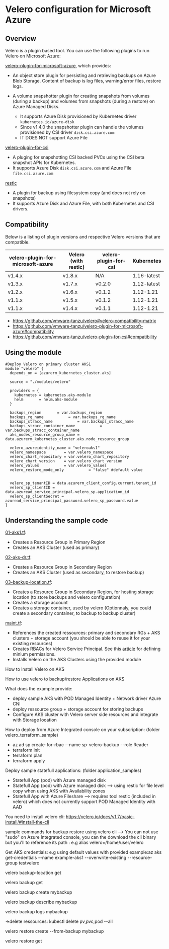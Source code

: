 
# Velero configuration for Microsoft Azure

## Overview

Velero is a plugin based tool. You can use the following plugins to run Velero on Microsoft Azure:

<a href="https://github.com/vmware-tanzu/velero-plugin-for-microsoft-azure" target="_blank">velero-plugin-for-microsoft-azure</a>, which provides:

- An object store plugin for persisting and retrieving backups on Azure Blob Storage. Content of backup is log files, warning/error files, restore logs.

- A volume snapshotter plugin for creating snapshots from volumes (during a backup) and volumes from snapshots (during a restore) on Azure Managed Disks.
  - It supports Azure Disk provisioned by Kubernetes driver `kubernetes.io/azure-disk`
  - Since v1.4.0 the snapshotter plugin can handle the volumes provisioned by CSI driver `disk.csi.azure.com`
  - IT DOES NOT support Azure File

 <a href="https://github.com/vmware-tanzu/velero-plugin-for-csi" target="_blank">velero-plugin-for-csi</a>
  - A pluging for snapshotting CSI backed PVCs using the CSI beta snapshot APIs for Kubernetes.
  - It supports Azure Disk `disk.csi.azure.com` and Azure File `file.csi.azure.com`

  <a href="https://velero.io/docs/v1.7/restic/" target="_blank">restic</a>
  - A plugin for backup using filesystem copy (and does not rely on snapshots)
  - It supports Azure Disk and Azure File, with both Kubernetes and CSI drivers.


 ## Compatibility

  Below is a listing of plugin versions and respective Velero versions that are compatible.

  | velero-plugin-for-microsoft-azure| Velero (with restic)  |   velero-plugin-for-csi | Kubernetes    |
  |----------------------------------|---------|-------------------------|---------------|           
  | v1.4.x                           | v1.8.x  |        N/A              |  1.16-latest  |
  | v1.3.x                           | v1.7.x  |       v0.2.0            |  1.12-latest  |
  | v1.2.x                           | v1.6.x  |       v0.1.2            |  1.12-1.21    |
  | v1.1.x                           | v1.5.x  |       v0.1.2            |  1.12-1.21    |
  | v1.1.x                           | v1.4.x  |       v0.1.1            |  1.12-1.21    |

  - https://github.com/vmware-tanzu/velero#velero-compatibility-matrix
  - https://github.com/vmware-tanzu/velero-plugin-for-microsoft-azure#compatibility
  - https://github.com/vmware-tanzu/velero-plugin-for-csi#compatibility



## Using the module

```hcl
#Deploy Velero on primary cluster AKS1
module "velero" {
  depends_on = [azurerm_kubernetes_cluster.aks]

  source = "./modules/velero"

  providers = {
    kubernetes = kubernetes.aks-module
    helm       = helm.aks-module
  }

  backups_region       = var.backups_region
  backups_rg_name           = var.backups_rg_name
  backups_stracc_name           = var.backups_stracc_name
  backups_stracc_container_name           = var.backups_stracc_container_name
  aks_nodes_resource_group_name = data.azurerm_kubernetes_cluster.aks.node_resource_group
  
  velero_azureidentity_name = "veleroaks1"
  velero_namespace        = var.velero_namespace
  velero_chart_repository = var.velero_chart_repository
  velero_chart_version    = var.velero_chart_version
  velero_values           = var.velero_values
  velero_restore_mode_only           = "false" #default value


  velero_sp_tenantID = data.azurerm_client_config.current.tenant_id 
  velero_sp_clientID = data.azuread_service_principal.velero_sp.application_id 
  velero_sp_clientSecret = azuread_service_principal_password.velero_sp_password.value 
}

```

 ## Understanding the sample code

 <a href="./01-aks1.tf" target="_blank">01-aks1.tf</a>:
  - Creates a Resource Group in Primary Region
  - Creates an AKS Cluster (used as primary)


 <a href="./02-aks-dr.tf" target="_blank">02-aks-dr.tf</a>:
  - Creates a Resource Group in Secondary Region
  - Creates an AKS Cluster (used as secondary, to restore backup)

 <a href="./03-backup-location.tf" target="_blank">03-backup-location.tf</a>:
  - Creates a Resource Group in Secondary Region, for hosting storage location (to store backups and velero configuration)
  - Creates a storage account 
  - Creates a storage container, used by velero (Optionnaly, you could create a secondary container, to backup to backup cluster)


 <a href="./main.tf" target="_blank">maint.tf</a>:
  - References the created ressources: primary and secondary RGs + AKS clusters + storage account (you should be able to reuse it for your existing resources)
  - Creates RBACs for Velero Service Principal. See this <a href="https://github.com/vmware-tanzu/velero-plugin-for-microsoft-azure#set-permissions-for-velero" target="_blank">article</a> for defining minium permissions.  
  - Installs Velero on the AKS Clusters using the provided module
















  How to Install Velero on AKS


  How to use velero to backup/restore Applications on AKS


  What does the example provide:
  * deploy sample AKS with POD Managed Identity + Network driver Azure CNI
  * deploy ressource group + storage account for storing backups
  * Configure AKS cluster with Velero server side resources and integrate with Storage location


  How to deploy from Azure Integrated console on your subscription: (folder velero_terraform_sample)
  * az ad sp create-for-rbac --name sp-velero-backup --role Reader
  * terraform init 
  * terraform plan
  * terraform apply



Deploy sample statefull applications: (folder application_samples)
* Statefull App (pod) with Azure managed disk
* Statefull App (pod) with Azure managed disk --> using restic for file level copy when using AKS with Availability zones
* Statefull App with Azure Fileshare --> requires tool restic (included in velero) which does not currently support POD Managed Identity with AAD


You need to install velero cli: https://velero.io/docs/v1.7/basic-install/#install-the-cli

sample commands for backup restore using velero cli --> You can not use "sudo" on Azure Integrated console, you can the download the cli binary but you'll to reference its path : e.g alias velero=/home/user/velero


Get AKS credentials: 
e.g using default values with provided example:az aks get-credentials --name example-aks1 --overwrite-existing --resource-group testvelero


velero backup-location get

velero backup get

velero backup create mybackup

velero backup describe mybackup

velero backup logs  mybackup

->delete ressources: kubectl delete pv,pvc,pod --all

velero restore create --from-backup mybackup

velero restore get



